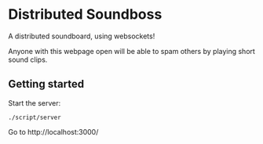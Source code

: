 # Distributed Soundboss

A distributed soundboard, using websockets!

Anyone with this webpage open will be able to spam others by playing short sound clips.

## Getting started

Start the server:

    ./script/server

Go to http://localhost:3000/
